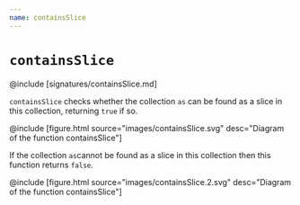 ```yaml
---
name: containsSlice
---
```


# `containsSlice`

@include [signatures/containsSlice.md]

`containsSlice` checks whether the collection `as` can be found as a slice in this collection, returning `true` if so.

@include [figure.html source="images/containsSlice.svg" desc="Diagram of the function containsSlice"]

If the collection `as`cannot be found as a slice in this collection then this function returns `false`.

@include [figure.html source="images/containsSlice.2.svg" desc="Diagram of the function containsSlice"]
